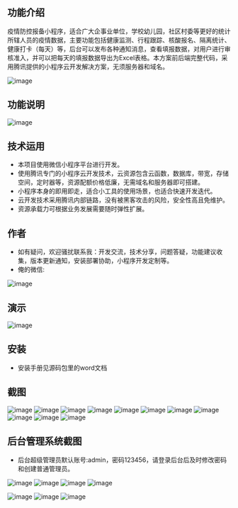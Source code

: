 ## 功能介绍 

 疫情防控报备小程序，适合广大企事业单位，学校幼儿园，社区村委等更好的统计所辖人员的疫情数据，主要功能包括健康监测、行程跟踪、核酸报名、隔离统计、健康打卡（每天）等，后台可以发布各种通知消息，查看填报数据，对用户进行审核准入，并可以把每天的填报数据导出为Excel表格。本方案前后端完整代码，采用腾讯提供的小程序云开发解决方案，无须服务器和域名。

![image](https://user-images.githubusercontent.com/88120656/184929514-dab77777-9918-4fdc-a967-f4568d316039.png)


## 功能说明

![image](https://user-images.githubusercontent.com/88120656/184929525-bfab8917-7a1a-46e6-943c-c280e2647439.png)


## 技术运用
- 本项目使用微信小程序平台进行开发。
- 使用腾讯专门的小程序云开发技术，云资源包含云函数，数据库，带宽，存储空间，定时器等，资源配额价格低廉，无需域名和服务器即可搭建。
- 小程序本身的即用即走，适合小工具的使用场景，也适合快速开发迭代。
- 云开发技术采用腾讯内部链路，没有被黑客攻击的风险，安全性高且免维护。
- 资源承载力可根据业务发展需要随时弹性扩展。  



## 作者
- 如有疑问，欢迎骚扰联系我：开发交流，技术分享，问题答疑，功能建议收集，版本更新通知，安装部署协助，小程序开发定制等。
- 俺的微信: 
 
![image](https://user-images.githubusercontent.com/88120656/184929547-0d30b19a-b916-4f1e-b6d8-410ca4e42282.png)


## 演示 

![image](https://user-images.githubusercontent.com/88120656/184929553-8a0cf1b0-25f3-4584-8a43-3368fee5c84b.png)

## 安装

- 安装手册见源码包里的word文档
 

## 截图
![image](https://user-images.githubusercontent.com/88120656/184929592-182b8efe-8964-404a-bc12-14e526a1fe2b.png)
![image](https://user-images.githubusercontent.com/88120656/184929608-8e9bbf41-d4b6-4e87-b1f9-3bb7073b2d23.png)
![image](https://user-images.githubusercontent.com/88120656/184929621-44733d89-fc60-42d6-9ca6-ae6bc66b2e85.png)
![image](https://user-images.githubusercontent.com/88120656/184929629-f6e8ab47-3a38-48cb-a5d7-e04f85361f32.png)
![image](https://user-images.githubusercontent.com/88120656/184929644-fa126c00-9f9c-4d26-b985-6e760f5c7c34.png)
![image](https://user-images.githubusercontent.com/88120656/184929656-213d686b-9ba4-4c72-9310-4d9c75d46fb6.png)
![image](https://user-images.githubusercontent.com/88120656/184929674-78a3852b-ebf3-4a32-9e78-b671f5147059.png)
![image](https://user-images.githubusercontent.com/88120656/184929686-6664cbec-22b5-456d-83b2-3f3de902b049.png)
![image](https://user-images.githubusercontent.com/88120656/184929690-e28ea48d-3bb2-4496-a461-ee9f769c9031.png)
![image](https://user-images.githubusercontent.com/88120656/184929699-44b0295c-64a9-417c-8f49-970f1bfec507.png)
![image](https://user-images.githubusercontent.com/88120656/184929704-dca56a79-2b26-4dd9-9fcd-94e648915769.png)

 

## 后台管理系统截图 
- 后台超级管理员默认账号:admin，密码123456，请登录后台后及时修改密码和创建普通管理员。

 ![image](https://user-images.githubusercontent.com/88120656/184929721-736fd957-ca79-4ffe-8064-09e5b4357ac1.png)
![image](https://user-images.githubusercontent.com/88120656/184929730-fb46861e-6286-45ad-b9a8-3815ab3646e6.png)
![image](https://user-images.githubusercontent.com/88120656/184929746-9ae064dd-fa63-4191-b881-0e39f328daef.png)
![image](https://user-images.githubusercontent.com/88120656/184929763-fa916037-0d76-4173-8952-55e4afdb78f1.png)

![image](https://user-images.githubusercontent.com/88120656/184929769-e8cafc00-5a09-4f39-9d9f-27cfbf561e0f.png)
![image](https://user-images.githubusercontent.com/88120656/184929785-93ccac73-2b47-40de-8dc6-2086246bf134.png)
![image](https://user-images.githubusercontent.com/88120656/184929796-69b06079-18f1-484b-8a8e-dc7ea69589ad.png)




